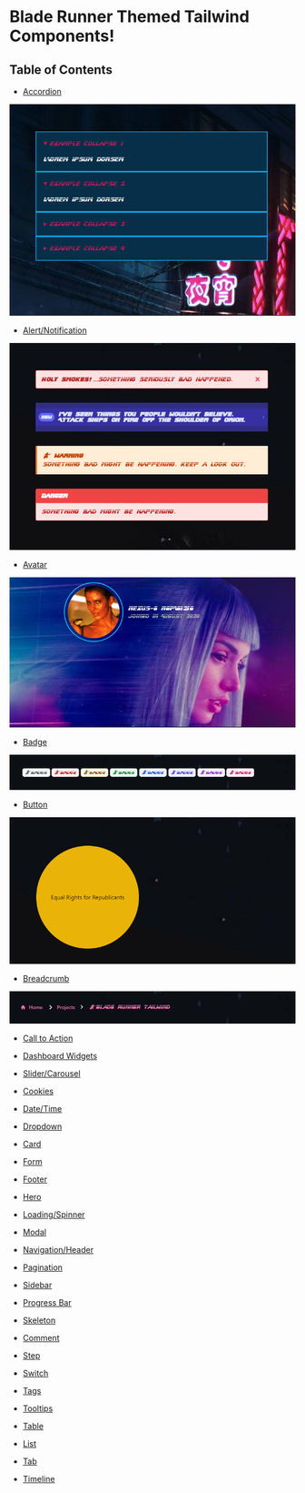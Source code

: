 # Blade Runner Themed Tailwind Components! 

## Table of Contents

*   [Accordion](https://github.com/martyjacobsdev/Blade-Runner-Tailwind/blob/main/Accordion.html)

![](Resources/Preview/Accordion.png)

*   [Alert/Notification](#alertnotification)

![](Resources/Preview/Alerts.png)

*   [Avatar](#avatar)

![](Resources/Preview/Avatar.png)

*   [Badge](#badge)

![](Resources/Preview/Badges.png)

  
*   [Button](#button)

![](Resources/Preview/Button.png)


*   [Breadcrumb](#breadcrumb)

![](Resources/Preview/Breadcrumb.png)


*   [Call to Action](#call-to-action)

*   [Dashboard Widgets](#dashboard-widgets)

*   [Slider/Carousel](#slidercarousel)

*   [Cookies](#cookies)

*   [Date/Time](#datetime)

*   [Dropdown](#dropdown)

*   [Card](#card)

*   [Form](#form)

*   [Footer](#footer)

*   [Hero](#hero)

*   [Loading/Spinner](#loadingspinner)

*   [Modal](#modal)

*   [Navigation/Header](#navigationheader)

*   [Pagination](#pagination)
  
*   [Sidebar](#sidebar)

*   [Progress Bar](#progress-bar)

*   [Skeleton](#skeleton)

*   [Comment](#comment)

*   [Step](#step)

*   [Switch](#switch)

*   [Tags](#tags)

*   [Tooltips](#tooltips)

*   [Table](#table)

*   [List](#list)

*   [Tab](#tab)

*   [Timeline](#timeline)
